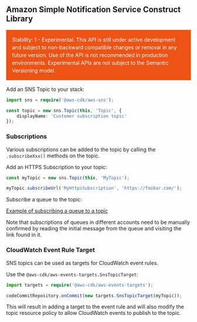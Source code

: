 ## Amazon Simple Notification Service Construct Library
<div class="stability_label"
     style="background-color: #EC5315; color: white !important; margin: 0 0 1rem 0; padding: 1rem; line-height: 1.5;">
  Stability: 1 - Experimental. This API is still under active development and subject to non-backward
  compatible changes or removal in any future version. Use of the API is not recommended in production
  environments. Experimental APIs are not subject to the Semantic Versioning model.
</div>


Add an SNS Topic to your stack:

```ts
import sns = require('@aws-cdk/aws-sns');

const topic = new sns.Topic(this, 'Topic', {
    displayName: 'Customer subscription topic'
});
```

### Subscriptions

Various subscriptions can be added to the topic by calling the `.subscribeXxx()` methods on the
topic.

Add an HTTPS Subscription to your topic:

```ts
const myTopic = new sns.Topic(this, 'MyTopic');

myTopic.subscribeUrl('MyHttpsSubscription', 'https://foobar.com/');
```

Subscribe a queue to the topic:

[Example of subscribing a queue to a topic](test/integ.sns-sqs.lit.ts)

Note that subscriptions of queues in different accounts need to be manually confirmed by
reading the initial message from the queue and visiting the link found in it.

### CloudWatch Event Rule Target

SNS topics can be used as targets for CloudWatch event rules.

Use the `@aws-cdk/aws-events-targets.SnsTopicTarget`:

```ts
import targets = require('@aws-cdk/aws-events-targets');

codeCommitRepository.onCommit(new targets.SnsTopicTarget(myTopic));
```

This will result in adding a target to the event rule and will also modify the
topic resource policy to allow CloudWatch events to publish to the topic.
